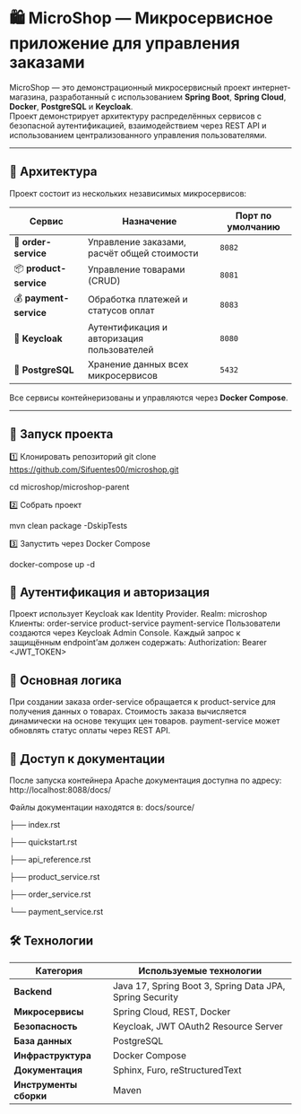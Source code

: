 # 🛍️ MicroShop — Микросервисное приложение для управления заказами

MicroShop — это демонстрационный микросервисный проект интернет-магазина, разработанный с использованием **Spring Boot**, **Spring Cloud**, **Docker**, **PostgreSQL** и **Keycloak**.  
Проект демонстрирует архитектуру распределённых сервисов с безопасной аутентификацией, взаимодействием через REST API и использованием централизованного управления пользователями.

---

## 🧩 Архитектура

Проект состоит из нескольких независимых микросервисов:

| Сервис | Назначение | Порт по умолчанию |
|--------|-------------|------------------|
| 🧾 **order-service** | Управление заказами, расчёт общей стоимости | `8082` |
| 📦 **product-service** | Управление товарами (CRUD) | `8081` |
| 💰 **payment-service** | Обработка платежей и статусов оплат | `8083` |
| 👤 **Keycloak** | Аутентификация и авторизация пользователей | `8080` |
| 🐘 **PostgreSQL** | Хранение данных всех микросервисов | `5432` |

Все сервисы контейнеризованы и управляются через **Docker Compose**.

---

## 🚀 Запуск проекта
1️⃣ Клонировать репозиторий
git clone https://github.com/Sifuentes00/microshop.git

cd microshop/microshop-parent

2️⃣ Собрать проект

mvn clean package -DskipTests

3️⃣ Запустить через Docker Compose

docker-compose up -d

## 🔐 Аутентификация и авторизация
Проект использует Keycloak как Identity Provider.
Realm: microshop
Клиенты:
order-service
product-service
payment-service
Пользователи создаются через Keycloak Admin Console.
Каждый запрос к защищённым endpoint’ам должен содержать:
Authorization: Bearer <JWT_TOKEN>


## 🧠 Основная логика
При создании заказа order-service обращается к product-service для получения данных о товарах.
Стоимость заказа вычисляется динамически на основе текущих цен товаров.
payment-service может обновлять статус оплаты через REST API.

## 🔗 Доступ к документации
После запуска контейнера Apache документация доступна по адресу:
http://localhost:8088/docs/

Файлы документации находятся в:
docs/source/

 ├── index.rst

 ├── quickstart.rst

 ├── api_reference.rst

 ├── product_service.rst

 ├── order_service.rst
 
 └── payment_service.rst

## 🛠️ Технологии

| Категория       | Используемые технологии                              |
|-----------------|-----------------------------------------------------|
| **Backend**     | Java 17, Spring Boot 3, Spring Data JPA, Spring Security |
| **Микросервисы**| Spring Cloud, REST, Docker                           |
| **Безопасность**| Keycloak, JWT OAuth2 Resource Server                |
| **База данных** | PostgreSQL                                         |
| **Инфраструктура** | Docker Compose                                   |
| **Документация** | Sphinx, Furo, reStructuredText                                  |
| **Инструменты сборки** | Maven                                         |